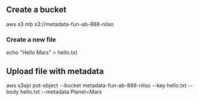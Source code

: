 ## Create a bucket

aws s3 mb s3://metadata-fun-ab-888-nilso 

### Create a new file

echo "Hello Mars" > hello.txt

## Upload file with metadata 

aws s3api put-object --bucket metadata-fun-ab-888-nilso --key hello.txt --body hello.txt --metadata Planet=Mars